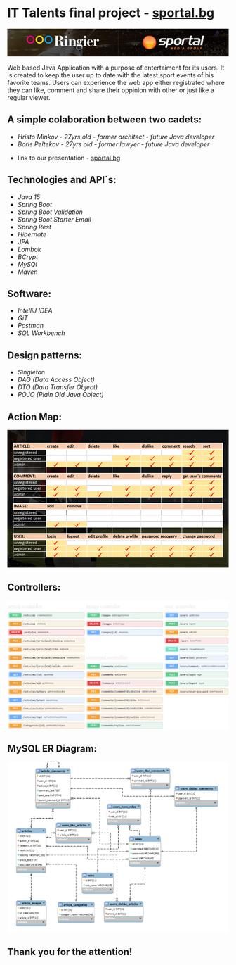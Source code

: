 # IT Talents final project - [sportal.bg](https://github.com/hminkov/sportal.bg/blob/main/design/sportal_presentation.pdf)
![](design/images/sportal.jpg)

Web based Java Application with a purpose of entertaiment for its users. It is created to keep the user up to date with the latest sport events of his favorite teams. Users can experience the web app either registrated where they can like, comment and share their oppinion with other or just like a regular viewer.

## A simple colaboration between two cadets: 
- _Hristo Minkov - 27yrs old - former architect - future Java developer_
- _Boris Peltekov - 27yrs old - former lawyer - future Java developer_

<jpg scr ="swagger/Article%20Controller.JPG" width="1000" height="200">

- link to our presentation - [sportal.bg](https://github.com/hminkov/sportal.bg/blob/main/design/sportal_presentation.pdf)

## Technologies and API`s: 
- _Java 15_
- _Spring Boot_
- _Spring Boot Validation_
- _Spring Boot Starter Email_
- _Spring Rest_
- _Hibernate_
- _JPA_
- _Lombok_
- _BCrypt_
- _MySQl_
- _Maven_
## Software: 
- _IntelliJ IDEA_
- _GiT_
- _Postman_
- _SQL Workbench_

## Design patterns: 
- _Singleton_
- _DAO (Data Access Object)_
- _DTO (Data Transfer Object)_
- _POJO (Plain Old Java Object)_


## Action Map: 
![](design/actionmap/actionmap.jpg)
## Controllers: 
![](design/controllers/controllers.png) 
## MySQL ER Diagram: 
![](design/erdiagram/erdiagram.png)

## Thank you for the attention!
